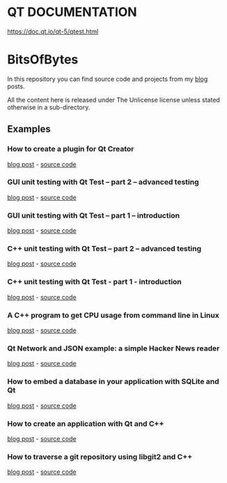 # QT DOCUMENTATION
https://doc.qt.io/qt-5/qtest.html

# BitsOfBytes
In this repository you can find source code and projects from my [blog](http://blog.davidecoppola.com/) posts.

All the content here is released under The Unlicense license unless stated otherwise in a sub-directory.

## Examples

### How to create a plugin for Qt Creator
[blog post](http://blog.davidecoppola.com/2019/12/how-to-create-a-qt-creator-plugin/) - [source code](https://github.com/vivaladav/BitsOfBytes/tree/master/how-to-create-a-plugin-for-qt-creator)

### GUI unit testing with Qt Test – part 2 – advanced testing
[blog post](http://blog.davidecoppola.com/2018/01/gui-unit-testing-with-qt-test-advanced/) - [source code](https://github.com/vivaladav/BitsOfBytes/tree/master/gui-unit-testing-with-qt-test-advanced/GuiUnitTestingAdv)

### GUI unit testing with Qt Test – part 1 – introduction
[blog post](http://blog.davidecoppola.com/2018/01/gui-unit-testing-with-qt-test-introduction/) - [source code](https://github.com/vivaladav/BitsOfBytes/tree/master/gui-unit-testing-with-qt-test-introduction/GuiUnitTestingIntro)

### C++ unit testing with Qt Test – part 2 – advanced testing
[blog post](http://blog.davidecoppola.com/2017/11/cpp-unit-testing-with-qt-test-advanced) - [source code](https://github.com/vivaladav/BitsOfBytes/tree/master/cpp-unit-testing-with-qt-test-advanced/UnitTests)

### C++ unit testing with Qt Test - part 1 - introduction
[blog post](http://blog.davidecoppola.com/2017/11/cpp-unit-testing-with-qt-test-introduction/) - [source code](https://github.com/vivaladav/BitsOfBytes/tree/master/cpp-unit-testing-with-qt-test-introduction/QtTestIntroduction)

### A C++ program to get CPU usage from command line in Linux
[blog post](http://blog.davidecoppola.com/2016/12/cpp-program-to-get-cpu-usage-from-command-line-in-linux/) - [source code](https://github.com/vivaladav/BitsOfBytes/tree/master/cpp-program-to-get-cpu-usage-from-command-line-in-linux)

### Qt Network and JSON example: a simple Hacker News reader
[blog post](http://blog.davidecoppola.com/2016/11/qt-network-and-json-example-simple-hacker-news-reader/) - [source code](https://github.com/vivaladav/BitsOfBytes/tree/master/qt-network-and-json-example-simple-hacker-news-reader)

### How to embed a database in your application with SQLite and Qt
[blog post](http://blog.davidecoppola.com/2016/11/howto-embed-database-in-application-with-sqlite-and-qt/) - [source code](https://github.com/vivaladav/BitsOfBytes/tree/master/howto-embed-database-in-application-with-sqlite-and-qt/)

### How to create an application with Qt and C++
[blog post](http://blog.davidecoppola.com/2016/10/how-to-create-an-application-with-qt-and-cpp/) - [source code](https://github.com/vivaladav/BitsOfBytes/tree/master/how-to-create-an-application-with-qt-and-cpp/)

### How to traverse a git repository using libgit2 and C++
[blog post](http://blog.davidecoppola.com/2016/10/how-to-traverse-git-repository-using-libgit2-and-cpp/) - [source code](https://github.com/vivaladav/BitsOfBytes/tree/master/how-to-traverse-git-repository-using-libgit2-and-cpp/)
